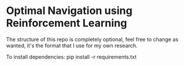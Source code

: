 # Optimal Navigation using Reinforcement Learning
The structure of this repo is completely optional, feel free to change as wanted, it's the format that I use for my own research.

To install dependencies:
pip install -r requirements.txt